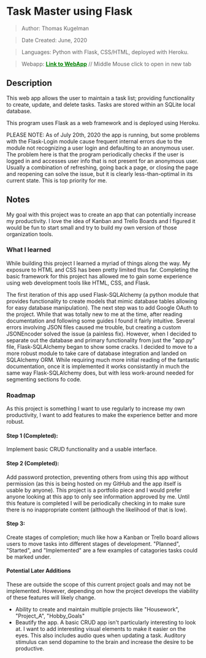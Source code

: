 # Task Master using Flask
> Author: Thomas Kugelman

> Date Created: June, 2020

> Languages: Python with Flask, CSS/HTML, deployed with Heroku.

> Webapp: <a style="color: Green;" href="https://taskmastercrudappwithflask.herokuapp.com/"><strong>Link to WebApp</strong></a> // Middle Mouse click to open in new tab

## Description
This web app allows the user to maintain a task list; providing functionality to create, update, and delete tasks. Tasks are stored within an SQLite local database.

This program uses Flask as a web framework and is deployed using Heroku.

PLEASE NOTE: As of July 20th, 2020 the app is running, but some problems with the Flask-Login module cause frequent internal errors due to the module not recognizing a user login and defaulting to an anonymous user. The problem here is that the program periodically checks if the user is logged in and accesses user info that is not present for an anonymous user. Usually a combination of refreshing, going back a page, or closing the page and reopening can solve the issue, but it is clearly less-than-optimal in its current state. This is top priority for me.

## Notes
My goal with this project was to create an app that can potentially increase my productivity. I love the idea of Kanban and Trello Boards and I figured it would be fun to start small and try to build my own version of those organization tools.

### What I learned
While building this project I learned a myriad of things along the way. My exposure to HTML and CSS has been pretty limited thus far. Completing the basic framework for this project has allowed me to gain some experience using web development tools like HTML, CSS, and Flask. 

The first iteration of this app used Flask-SQLAlchemy (a python module that provides functionality to create models that mimic database tables allowing for easy database manipulation). The next step was to add Google OAuth to the project. While that was totally new to me at the time, after reading documentation and following some guides I found it fairly intuitive. Several errors involving JSON files caused me trouble, but creating a custom JSONEncoder solved the issue (a painless fix). However, when I decided to separate out the database and primary functionality from just the "app.py" file, Flask-SQLAlchemy began to show some cracks. I decided to move to a more robust module to take care of database integration and landed on SQLAlchemy ORM. While requiring much more initial reading of the fantastic documentation, once it is implemented it works consistantly in much the same way Flask-SQLAlchemy does, but with less work-around needed for segmenting sections fo code.

### Roadmap
As this project is something I want to use regularly to increase my own productivity, I want to add features to make the experience better and more robust.

#### Step 1 (Completed): 
Implement basic CRUD functionality and a usable interface. 

#### Step 2 (Completed):
Add password protection, preventing others from using this app without permission (as this is being hosted on my GitHub and the app itself is usable by anyone). This project is a portfolio piece and I would prefer anyone looking at this app to only see information approved by me. Until this feature is completed I will be periodically checking in to make sure there is no inappropriate content (although the likelihood of that is low).

#### Step 3: 
Create stages of completion; much like how a Kanban or Trello board allows users to move tasks into different stages of development. "Planned", "Started", and "Implemented" are a few examples of catagories tasks could be marked under.

#### Potential Later Additions
These are outside the scope of this current project goals and may not be implemented. However, depending on how the project develops the viability of these features will likely change.

- Ability to create and maintain multiple projects like "Housework", "Project_A", "Hobby_Goals"
- Beautify the app. A basic CRUD app isn't particularly interesting to look at. I want to add interesting visual elements to make it easier on the eyes. This also includes audio ques when updating a task. Auditory stimulus can send dopamine to the brain and increase the desire to be productive.

